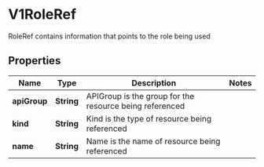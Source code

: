 

# V1RoleRef

RoleRef contains information that points to the role being used

## Properties

| Name | Type | Description | Notes |
|------------ | ------------- | ------------- | -------------|
|**apiGroup** | **String** | APIGroup is the group for the resource being referenced |  |
|**kind** | **String** | Kind is the type of resource being referenced |  |
|**name** | **String** | Name is the name of resource being referenced |  |



